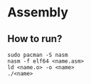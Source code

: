 # Assembly  
## How to run?  
```
sudo pacman -S nasm
nasm -f elf64 <name.asm>
ld <name.o> -o <name>
./<name>
```
